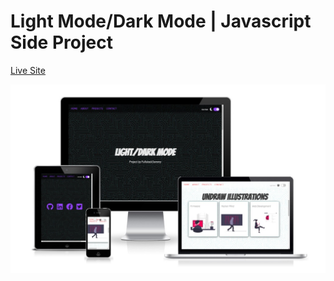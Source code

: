 # Light Mode/Dark Mode | Javascript Side Project

[Live Site](https://fullstacksammy.github.io/light-dark-mode/)

![image of the responsiveness of website](/img/responsive.jpg)
